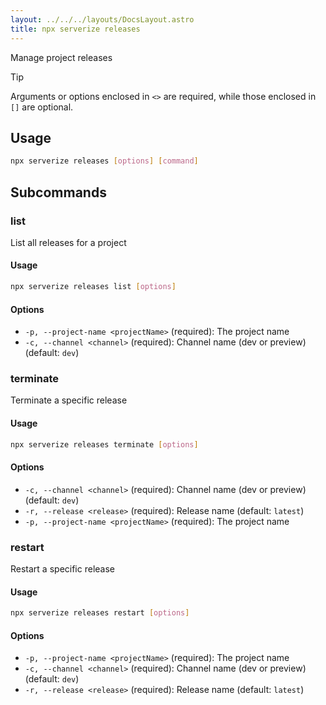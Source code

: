```yaml
---
layout: ../../../layouts/DocsLayout.astro
title: npx serverize releases
---
```

Manage project releases
> [!TIP]
> Arguments or options enclosed in `<>` are required, while those enclosed in `[]` are optional.
 
## Usage
```sh frame="none"
npx serverize releases [options] [command]
```
## Subcommands


### list
List all releases for a project
#### Usage
```sh frame="none"
npx serverize releases list [options]
```
#### Options


- `-p, --project-name <projectName>` (required): The project name
- `-c, --channel <channel>` (required): Channel name (dev or preview) (default: `dev`)
### terminate
Terminate a specific release
#### Usage
```sh frame="none"
npx serverize releases terminate [options]
```
#### Options


- `-c, --channel <channel>` (required): Channel name (dev or preview) (default: `dev`)
- `-r, --release <release>` (required): Release name (default: `latest`)
- `-p, --project-name <projectName>` (required): The project name
### restart
Restart a specific release
#### Usage
```sh frame="none"
npx serverize releases restart [options]
```
#### Options


- `-p, --project-name <projectName>` (required): The project name
- `-c, --channel <channel>` (required): Channel name (dev or preview) (default: `dev`)
- `-r, --release <release>` (required): Release name (default: `latest`)